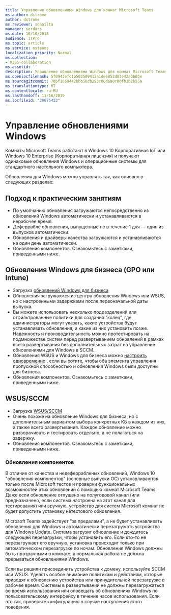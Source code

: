 ```yaml
---
title: Управление обновлениями Windows для комнат Microsoft Teams
ms.author: dstrome
author: dstrome
ms.reviewer: sohailta
manager: serdars
ms.date: 10/10/2018
audience: ITPro
ms.topic: article
ms.service: msteams
localization_priority: Normal
ms.collection:
- M365-collaboration
ms.assetid: ''
description: Управление обновлениями Windows для комнат Microsoft Teams
ms.openlocfilehash: 5f0942efc1b503589412a1de6852d83e42a3b03e
ms.sourcegitcommit: 70bf1669442bbb50cb293c86d6a0c80fb3b2b55a
ms.translationtype: MT
ms.contentlocale: ru-RU
ms.lasthandoff: 11/16/2019
ms.locfileid: "38675423"
---
```

# <a name="manage-windows-updates"></a>Управление обновлениями Windows

Комнаты Microsoft Teams работают в Windows 10 Корпоративная IoT или Windows 10 Enterprise (Корпоративная лицензия) и получают одинаковые обновления Windows и операционные системы для стандартного настольного компьютера.

Обновления для Windows можно управлять так, как описано в следующих разделах:

## <a name="hands-off-approach"></a>Подход к практическим занятиям 

- По умолчанию обновления загружаются непосредственно из обновлений Windows автоматически и устанавливаются в нерабочее время.
- Деферрабле обновления, выпущенные не в течение 1 дня — один из выпусков автоматически.
- Обновления и драйверы качества загружаются и устанавливаются на один день автоматически.
- Обновления компонентов. Ознакомьтесь с заметками, приведенными ниже.

## <a name="windows-updates-for-business-gpo-or-intune"></a>Обновления Windows для бизнеса (GPO или Intune)  

- Загрузка [обновлений Windows для бизнеса](https://docs.microsoft.com/windows/deployment/update/waas-manage-updates-wufb)
- Обновления загружаются из центра обновления Windows или WSUS, но с настроенными задержками после первоначальной даты выпуска.
- Вы можете использовать несколько подразделений или отфильтрованные политики для создания "колец", где администраторы могут указать, какие устройства будут устанавливать обновления, и какие из них установить позже. Надежность и производительность можно протестировать на подмножестве систем перед развертыванием обновлений в рамках всего развертывания без дополнительных затрат на управление обновлениями для Windows в SCCM.
- Обновления WSUS и Windows для бизнеса можно [настроить одновременно](https://docs.microsoft.com/windows/deployment/update/waas-integrate-wufb) , если вы хотите, чтобы оба элемента управления пропускной способностью и обновления Windows были доступны для бизнеса.
- Обновления компонентов. Ознакомьтесь с заметками, приведенными ниже.

## <a name="wsussccm"></a>WSUS/SCCM

- Загрузка [WSUS/SCCM](https://docs.microsoft.com/windows/deployment/update/waas-manage-updates-configuration-manager)
- Очень похоже на обновление Windows для бизнеса, но с дополнительным вариантом выбора конкретных KБ в каждом из них, а также всего развертывания. Каждое обновление можно разворачивать и тестировать отдельно, а не полагаться на задержку.
- Обновления компонентов. Ознакомьтесь с заметками, приведенными ниже.

### <a name="feature-updates"></a>Обновления компонентов

В отличие от качества и недеферрабленых обновлений, Windows 10 "обновления компонентов" (основные выпуски ОС) устанавливаются только после Microsoft тестов и проверки функциональных возможностей этих обновлений с помощью комнат Microsoft Teams. Даже если обновление отпущено на полугодовой канал (или предназначено, если система настроена на этот канал для тестирования) или вручную, устройство для систем Microsoft комнат не будет допустить установку нетестового обновления.

Microsoft Teams задействует "за пределами", а не будет устанавливать обновления для Windows и автоматически перезагружать устройства для Windows Update. Система загрузит обновление и дождитесь следующей перезагрузки, чтобы установить его. Если кто-то не перезагружает его вручную, установка происходит только при автоматическом перезагрузке по ночам. Обновления Windows должны быть прозрачными в комнате, а нормальная работа не должна прерываться обновлениями Windows.

Если вы решили присоединить устройства к домену, используйте SCCM или WSUS. Уделять особое внимание политикам и действиям, которые приводят к обновлению устройства или принудительной перезагрузке в рабочее время. Системы в развертывании не должны перезагружаться во время использования или оповещать об обновлениях Windows по пользовательскому интерфейсу в течение часов использования. Если это так, проверьте конфигурацию в случае наступления этого поведения.
